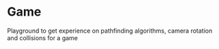 # Game
Playground to get experience on pathfinding algorithms, camera rotation and collisions for a game
